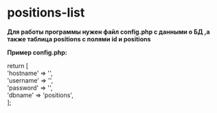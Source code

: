 # positions-list

 <b>Для работы программы нужен файл config.php с данными о БД ,а также таблица positions с полями id и positions</b> <br>
 
 <b>Пример config.php:</b> <br>

<?php <br>

return [<br>
    'hostname' => '',<br>
    'username' => '',<br>
    'password' => '',<br>
    'dbname' => 'positions',<br>
];
